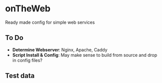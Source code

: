 # onTheWeb
Ready made config for simple web services

## To Do
* __Determine Webserver__: Nginx, Apache, Caddy
* __Script Install & Config__: May make sense to build from source and drop in config files?

## Test data